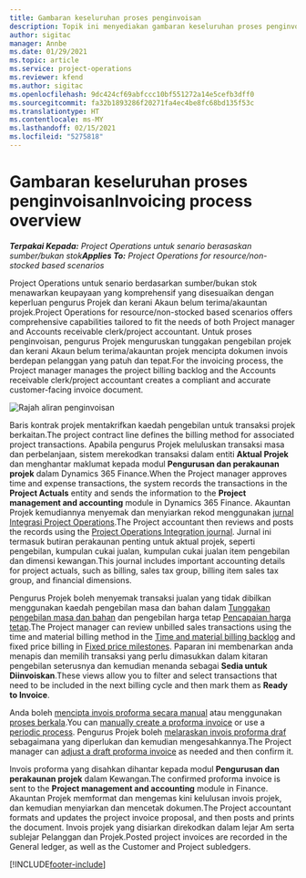 ```yaml
---
title: Gambaran keseluruhan proses penginvoisan
description: Topik ini menyediakan gambaran keseluruhan proses penginvoisan dalam Project Operations untuk senario berdasarkan sumber/bukan stok.
author: sigitac
manager: Annbe
ms.date: 01/29/2021
ms.topic: article
ms.service: project-operations
ms.reviewer: kfend
ms.author: sigitac
ms.openlocfilehash: 9dc424cf69abfccc10bf551272a14e5cefb3dff0
ms.sourcegitcommit: fa32b1893286f20271fa4ec4be8fc68bd135f53c
ms.translationtype: HT
ms.contentlocale: ms-MY
ms.lasthandoff: 02/15/2021
ms.locfileid: "5275818"
---
```

# <a name="invoicing-process-overview"></a><span data-ttu-id="cfa9c-103">Gambaran keseluruhan proses penginvoisan</span><span class="sxs-lookup"><span data-stu-id="cfa9c-103">Invoicing process overview</span></span>

<span data-ttu-id="cfa9c-104">_**Terpakai Kepada:** Project Operations untuk senario berasaskan sumber/bukan stok_</span><span class="sxs-lookup"><span data-stu-id="cfa9c-104">_**Applies To:** Project Operations for resource/non-stocked based scenarios_</span></span>

<span data-ttu-id="cfa9c-105">Project Operations untuk senario berdasarkan sumber/bukan stok menawarkan keupayaan yang komprehensif yang disesuaikan dengan keperluan pengurus Projek dan kerani Akaun belum terima/akauntan projek.</span><span class="sxs-lookup"><span data-stu-id="cfa9c-105">Project Operations for resource/non-stocked based scenarios offers comprehensive capabilities tailored to fit the needs of both Project manager and Accounts receivable clerk/project accountant.</span></span> <span data-ttu-id="cfa9c-106">Untuk proses penginvoisan, pengurus Projek menguruskan tunggakan pengebilan projek dan kerani Akaun belum terima/akauntan projek mencipta dokumen invois berdepan pelanggan yang patuh dan tepat.</span><span class="sxs-lookup"><span data-stu-id="cfa9c-106">For the invoicing process, the Project manager manages the project billing backlog and the Accounts receivable clerk/project accountant creates a compliant and accurate customer-facing invoice document.</span></span>

![Rajah aliran penginvoisan](./media/invoicing-flow.png)

<span data-ttu-id="cfa9c-108">Baris kontrak projek mentakrifkan kaedah pengebilan untuk transaksi projek berkaitan.</span><span class="sxs-lookup"><span data-stu-id="cfa9c-108">The project contract line defines the billing method for associated project transactions.</span></span> <span data-ttu-id="cfa9c-109">Apabila pengurus Projek meluluskan transaksi masa dan perbelanjaan, sistem merekodkan transaksi dalam entiti **Aktual Projek** dan menghantar maklumat kepada modul **Pengurusan dan perakaunan projek** dalam Dynamics 365 Finance.</span><span class="sxs-lookup"><span data-stu-id="cfa9c-109">When the Project manager approves time and expense transactions, the system records the transactions in the **Project Actuals** entity and sends the information to the **Project management and accounting** module in Dynamics 365 Finance.</span></span> <span data-ttu-id="cfa9c-110">Akauntan Projek kemudiannya menyemak dan menyiarkan rekod menggunakan [jurnal Integrasi Project Operations](../project-accounting/project-operations-integration-journal.md).</span><span class="sxs-lookup"><span data-stu-id="cfa9c-110">The Project accountant then reviews and posts the records using the [Project Operations Integration journal](../project-accounting/project-operations-integration-journal.md).</span></span> <span data-ttu-id="cfa9c-111">Jurnal ini termasuk butiran perakaunan penting untuk aktual projek, seperti pengebilan, kumpulan cukai jualan, kumpulan cukai jualan item pengebilan dan dimensi kewangan.</span><span class="sxs-lookup"><span data-stu-id="cfa9c-111">This journal includes important accounting details for project actuals, such as billing, sales tax group, billing item sales tax group, and financial dimensions.</span></span>

<span data-ttu-id="cfa9c-112">Pengurus Projek boleh menyemak transaksi jualan yang tidak dibilkan menggunakan kaedah pengebilan masa dan bahan dalam [Tunggakan pengebilan masa dan bahan](../proforma-invoicing/manage-billing-backlog.md#time-and-material-billing-backlog) dan pengebilan harga tetap [Pencapaian harga tetap](../proforma-invoicing/manage-billing-backlog.md#fixed-price-milestones).</span><span class="sxs-lookup"><span data-stu-id="cfa9c-112">The Project manager can review unbilled sales transactions using the time and material billing method in the [Time and material billing backlog](../proforma-invoicing/manage-billing-backlog.md#time-and-material-billing-backlog) and fixed price billing in [Fixed price milestones](../proforma-invoicing/manage-billing-backlog.md#fixed-price-milestones).</span></span> <span data-ttu-id="cfa9c-113">Paparan ini membenarkan anda menapis dan memilih transaksi yang perlu dimasukkan dalam kitaran pengebilan seterusnya dan kemudian menanda sebagai **Sedia untuk Diinvoiskan**.</span><span class="sxs-lookup"><span data-stu-id="cfa9c-113">These views allow you to filter and select transactions that need to be included in the next billing cycle and then mark them as **Ready to Invoice**.</span></span>

<span data-ttu-id="cfa9c-114">Anda boleh [mencipta invois proforma secara manual](../proforma-invoicing/create-manual-proforma-invoice.md) atau menggunakan [proses berkala](../proforma-invoicing/configure-automated-invoice-creation.md).</span><span class="sxs-lookup"><span data-stu-id="cfa9c-114">You can [manually create a proforma invoice](../proforma-invoicing/create-manual-proforma-invoice.md) or use a [periodic process](../proforma-invoicing/configure-automated-invoice-creation.md).</span></span> <span data-ttu-id="cfa9c-115">Pengurus Projek boleh [melaraskan invois proforma draf](../proforma-invoicing/manage-proforma-invoice.md) sebagaimana yang diperlukan dan kemudian mengesahkannya.</span><span class="sxs-lookup"><span data-stu-id="cfa9c-115">The Project manager can [adjust a draft proforma invoice](../proforma-invoicing/manage-proforma-invoice.md) as needed and then confirm it.</span></span>

<span data-ttu-id="cfa9c-116">Invois proforma yang disahkan dihantar kepada modul **Pengurusan dan perakaunan projek** dalam Kewangan.</span><span class="sxs-lookup"><span data-stu-id="cfa9c-116">The confirmed proforma invoice is sent to the **Project management and accounting** module in Finance.</span></span> <span data-ttu-id="cfa9c-117">Akauntan Projek memformat dan mengemas kini kelulusan invois projek, dan kemudian menyiarkan dan mencetak dokumen.</span><span class="sxs-lookup"><span data-stu-id="cfa9c-117">The Project accountant formats and updates the project invoice proposal, and then posts and prints the document.</span></span> <span data-ttu-id="cfa9c-118">Invois projek yang disiarkan direkodkan dalam lejar Am serta sublejar Pelanggan dan Projek.</span><span class="sxs-lookup"><span data-stu-id="cfa9c-118">Posted project invoices are recorded in the General ledger, as well as the Customer and Project subledgers.</span></span>


[!INCLUDE[footer-include](../includes/footer-banner.md)]
